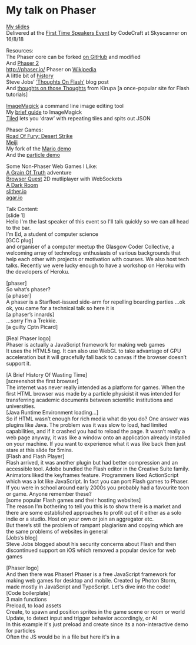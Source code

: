 # My talk on Phaser
[My slides](https://slides.com/jimb0b/deck-1)  
Delivered at the [First Time Speakers Event](https://www.codecraftuk.org/events/2018/08/FirstTimeSpeakers) by CodeCraft at Skyscanner on 16/8/18  

Resources:  
The Phaser core can be forked [on GitHub](https://github.com/photonstorm/phaser) and modified  
And [Phaser 2](https://github.com/photonstorm/phaser-ce)   
http://phaser.io/
Phaser on [Wikipedia](https://en.wikipedia.org/wiki/Phaser_game_framework])  
A little bit of [history](http://phaser.io/phaser3/history)  
Steve Jobs’ [‘Thoughts On Flash’](https://www.apple.com/hotnews/thoughts-on-flash/) blog post  
And [thoughts on those Thoughts](https://www.kirupa.com/kirupa_dot_com_not_dead_simply_napping.htm) from Kirupa [a once-popular site for Flash tutorials]  

[ImageMagick](http://www.imagemagick.org/) a command line image editing tool  
My [brief guide](https://github.com/L3gomancer/ImageMagickQuickGuide) to ImageMagick  
[Tiled](https://www.mapeditor.org/) lets you ‘draw’ with repeating tiles and spits out JSON  

Phaser Games:  
[Road Of Fury: Desert Strike](http://gamedistribution.com/games/road-of-fury-desert-strike)  
[Meiji](https://l3gomancer.github.io/meije/)  
My fork of the [Mario demo](https://l3gomancer.github.io/PhaserDudeMarioExample/)  
And the [particle demo](https://l3gomancer.github.io/PhasParticle/)  

Some Non-Phaser Web Games I Like:  
[A Grain Of Truth](http://www.rudowscy.com/agot/) adventure  
[Browser Quest](https://browserquest.mozilla.org) 2D mutliplayer with WebSockets  
[A Dark Room](https://adarkroom.doublespeakgames.com)  
[slither.io](https://slither.io)  
[agar.io](https://agar.io)  


Talk Content:  
[slide 1]  
Hello I'm the last speaker of this event so I'll talk quickly so we can all head to the bar.  
I’m Ed, a student of computer science  
[GCC plug]  
and organiser of a computer meetup the Glasgow Coder Collective, a welcoming array of technology enthusiasts of various backgrounds that help each other with projects or motivation with courses. We also host tech talks. Recently we were lucky enough to have a workshop on Heroku with the developers of Heroku.  

[phaser]  
So what’s phaser?  
[a phaser]  
A phaser is a Starfleet-issued side-arm for repelling boarding parties ...ok ok, you came for a technical talk so here it is  
[a phaser’s innards]  
...sorry I’m a Trekkie.  
[a guilty Cptn Picard]  

[Real Phaser logo]  
Phaser is actually a JavaScript framework for making web games  
It uses the <canvas> HTML5 tag. It can also use WebGL to take advantage of GPU acceleration but it will gracefully fall back to canvas if the browser doesn’t support it.  

[A Brief History Of Wasting Time]  
[screenshot the first browser]  
The internet was never really intended as a platform for games. When the first HTML browser was made by a particle physicist it was intended for transferring academic documents between scientific institutions and universities.  
[Java Runtime Environment loading...]  
So if HTML wasn’t enough for rich media what do you do? One answer was plugins like Java. The problem was it was slow to load, had limited capabilities, and if it crashed you had to reload the page. It wasn’t really a web page anyway, it was like a window onto an application already installed on your machine. If you want to experience what it was like back then just stare at this slide for 5mins.  
[Flash and Flash Player]  
Flash arrived, it was another plugin but had better compression and an accessible tool. Adobe bundled the Flash editor in the Creative Suite family. Animators liked the keyframes feature. Programmers liked ActionScript which was a lot like JavaScript. In fact you can port Flash games to Phaser. If you were in school around early 2000s you probably had a favourite toon or game. Anyone remember these?  
[some popular Flash games and their hosting websites]  
The reason I’m bothering to tell you this is to show there is a market and there are some established approaches to profit out of it either as a solo indie or a studio. Host on your own or join an aggregator etc.  
But there’s still the problem of rampant plagiarism and copying which are the same problems of websites in general  
[Jobs’s blog]  
Steve Jobs blogged about his security concerns about Flash and then discontinued support on iOS which removed a popular device for web games  

[Phaser logo]  
And then there was Phaser! Phaser is a free JavaScript framework for making web games for desktop and mobile. Created by Photon Storm, made mostly in JavaScript and TypeScript.
Let's dive into the code!  
[Code boilerplate]  
3 main functions  
Preload, to load assets  
Create, to spawn and position sprites in the game scene or room or world  
Update, to detect input and trigger behavior accordingly, or AI  
In this example it's just preload and create since its a non-interactive demo for particles  
Often the JS would be in a file but here it's in a <script> tag  
Note the canvas dimensions at top. Site designers can get creative with matching the background to the game  
[Czechoslovakian A Grain Of Truth]  
Phaser tries to use WebGL or it happily falls back to Canvas based on browser support. The creator seems rather enamoured with the canvas element as there’s a quote hidden in the Phaser2 core  
[Commented quote]  
[blue text about particles]  
A particle system is built-in, for explosions, streams, or attach an Emitter to a Sprite for a trail to follow it around. Let’s see a demo of that  
[Code pre+create]  
Just to point out at the top, you link it in in the head of your index.html or bundle it.  
At the bottom in preload are the folder paths to our assets  
And below the canvas dimensions is the physics engine, this one built in is Arcade Physics for common collision detection between sprites. The gravity value is the acceleration in pixels per second per second. The code is quite readable, right?  
Other built in ones are Impact Physics for advanced tile support and Matter.js for polygon and 3d. There are more via plugins or add-ons. In fact the plugin market, along with support materials, is how the creator makes money.  
[Particle demo in Chrome]  
The final example demo on a local server in Chrome. It’s a sprite experiencing realtime physics, it bounces forever because it hits the ceiling.  

[sprites]  
That was a non-interactive example but you came here for games!  
If you’re unfamiliar with games, this is a sprite sheet of the controllable character, one image holding all different poses and frames and picked out as needed. The green bar will be a platform, given a hitbox for collision  
[Code]  
Now we include the “update” function for the controls  
Web devs will notice we override the browser vendor’s margins to 0, it’s still a normal website.  
[more code]  
In Preload the character is declared with frameWidth dimensions, this chops the spritesheet into chunks so that down here in Create we can loop through the frames and set a frame rate for the walk cycle  
We also give collision to the boundaries of the world to keep the player inbounds  
[yet more code]  
This gives the item sprites physics, and makes them despawn when its hitbox overlaps with the player’s, and it is called with the “disableBody” function below. Clearly this could be for collectables.  
Update is for frequently updated behaviours like the player’s jump mechanics. It instantly assigns the player with an upward vector and then just lets gravity bring it down. ‘Proper’ Mario jumping would have a ‘sideways gravity’ instead of instantly changing direction mid-air. You can set it to a keyboard key press, mouse, peripheral for gamepads, or touch for mobile devices.  
[finished game]  

[list of game frameworks]  
There are a lot of game frameworks out there, So why Phaser?  
You’re probably thinking “Wow Edward, you must have a comprehensive process to compare the every framework and weigh up the advantages, right?” You would be correct.  
[bulleted list]  
Here’s a list of things I consider when picking a new tool: the name  
...that’s it  
[tools]  
Other tools I chose with this methodology:  
Firefox sounds like a flaming fox  
Cyberduck is an FTP client  
Kraken is a Git client. I shout “release the Kraken” every time push to GH. It’s in the docs.  

[Tut list]  
Phaser has plenty of tutorials and resources online  
[the dev’s account]  
And a nice community in the forums. In fact sometimes the creator Richard Davey shows up and personally answers the questions of random 12yos.  

[The Witcher]  
In conclusion I hope you can use this to make something you are proud of. Almost proud as Poland, for example! Poland is so proud of their game industry that when then-president Obama went on a state visit he was given a copy of The Witcher 3 for Xbox 360.  
Which is daft if you ask me. Everybody knows he’s a PC gamer  

[Another GCC plug. You’re welcome ;) ]  
